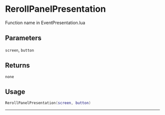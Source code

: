 # RerollPanelPresentation
Function name in EventPresentation.lua
## Parameters
`screen`, `button`
## Returns
`none`
## Usage
```lua
RerollPanelPresentation(screen, button)
```
---

